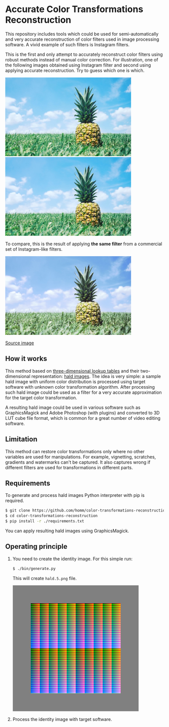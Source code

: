 # Accurate Color Transformations Reconstruction

This repository includes tools which could be used for semi-automatically
and very accurate reconstruction of color filters used
in image processing software.
A vivid example of such filters is Instagram filters.

This is the first and only attempt to accurately reconstruct
color filters using robust methods instead of manual color correction.
For illustration, one of the following images obtained using Instagram filter
and second using applying accurate reconstruction.
Try to guess which one is which.

<img src="./static/reconstruction.jpg" width="400" alt="reconstruction"> <img src="./static/inst.jpg" width="400" alt="inst">

To compare, this is the result of applying **the same filter** from
a commercial set of Instagram-like filters.

<img src="./static/foreign.jpg" width="400" alt="foreign">

[Source image](./static/source.jpg)

## How it works

This method based on [three-dimensional lookup tables][wiki-luts]
and their two-dimensional representation: [hald images][hald-image].
The idea is very simple: a sample hald image with uniform color distribution
is processed using target software with unknown color transformation algorithm.
After processing such hald image could be used as a filter
for a very accurate approximation for the target color transformation.

A resulting hald image could be used in various software such as
GraphicsMagick and Adobe Photoshop (with plugins) and converted to
3D LUT cube file format, which is common for a great number
of video editing software.

## Limitation

This method can restore color transformations only where
no other variables are used for manipulations.
For example, vignetting, scratches, gradients and watermarks can't be captured.
It also captures wrong if different filters are used for transformations
in different parts.

## Requirements

To generate and process hald images Python interpreter with pip is required.

```bash
$ git clone https://github.com/homm/color-transformations-reconstruction.git
$ cd color-transformations-reconstruction
$ pip install -r ./requirements.txt 
```

You can apply resulting hald images using GraphicsMagick.

## Operating principle

1. You need to create the identity image. For this simple run:

    ```bash
    $ ./bin/generate.py
    ```

    This will create `hald.5.png` file. 

    <img src="./raw/0.original.png" width="400" alt="original">

2. Process the identity image with target software.


  [wiki-luts]: https://en.wikipedia.org/wiki/3D_lookup_table
  [hald-image]: http://www.quelsolaar.com/technology/clut.html